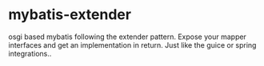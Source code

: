# mybatis-extender
osgi based mybatis following the extender pattern. Expose your mapper interfaces and get an implementation in return. Just like the guice or spring integrations..
